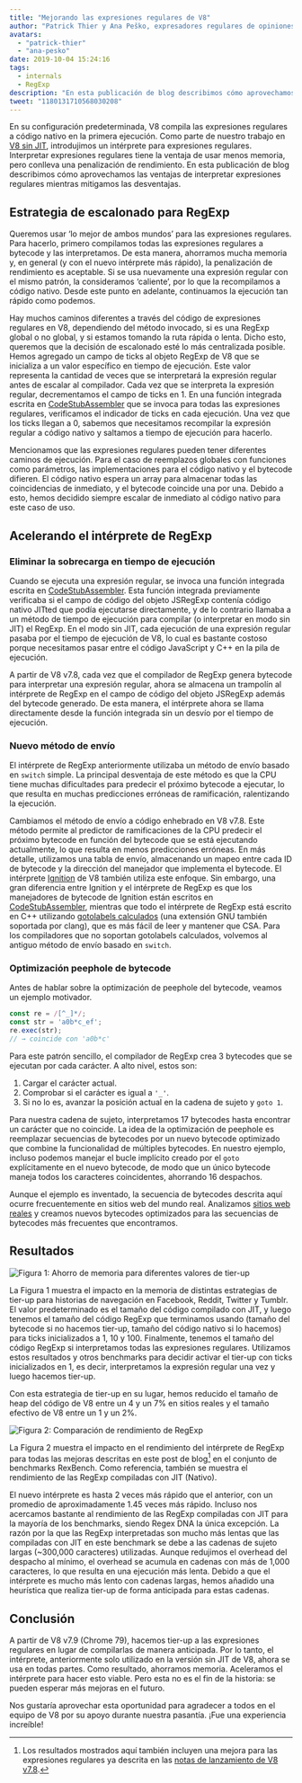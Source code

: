 ```yaml
---
title: "Mejorando las expresiones regulares de V8"
author: "Patrick Thier y Ana Peško, expresadores regulares de opiniones sobre expresiones regulares"
avatars:
  - "patrick-thier"
  - "ana-pesko"
date: 2019-10-04 15:24:16
tags:
  - internals
  - RegExp
description: "En esta publicación de blog describimos cómo aprovechamos las ventajas de interpretar expresiones regulares y mitigamos las desventajas."
tweet: "1180131710568030208"
---
```

En su configuración predeterminada, V8 compila las expresiones regulares a código nativo en la primera ejecución. Como parte de nuestro trabajo en [V8 sin JIT](/blog/jitless), introdujimos un intérprete para expresiones regulares. Interpretar expresiones regulares tiene la ventaja de usar menos memoria, pero conlleva una penalización de rendimiento. En esta publicación de blog describimos cómo aprovechamos las ventajas de interpretar expresiones regulares mientras mitigamos las desventajas.

<!--truncate-->
## Estrategia de escalonado para RegExp

Queremos usar ‘lo mejor de ambos mundos’ para las expresiones regulares. Para hacerlo, primero compilamos todas las expresiones regulares a bytecode y las interpretamos. De esta manera, ahorramos mucha memoria y, en general (y con el nuevo intérprete más rápido), la penalización de rendimiento es aceptable. Si se usa nuevamente una expresión regular con el mismo patrón, la consideramos ‘caliente’, por lo que la recompilamos a código nativo. Desde este punto en adelante, continuamos la ejecución tan rápido como podemos.

Hay muchos caminos diferentes a través del código de expresiones regulares en V8, dependiendo del método invocado, si es una RegExp global o no global, y si estamos tomando la ruta rápida o lenta. Dicho esto, queremos que la decisión de escalonado esté lo más centralizada posible. Hemos agregado un campo de ticks al objeto RegExp de V8 que se inicializa a un valor específico en tiempo de ejecución. Este valor representa la cantidad de veces que se interpretará la expresión regular antes de escalar al compilador. Cada vez que se interpreta la expresión regular, decrementamos el campo de ticks en 1. En una función integrada escrita en [CodeStubAssembler](/blog/csa) que se invoca para todas las expresiones regulares, verificamos el indicador de ticks en cada ejecución. Una vez que los ticks llegan a 0, sabemos que necesitamos recompilar la expresión regular a código nativo y saltamos a tiempo de ejecución para hacerlo.

Mencionamos que las expresiones regulares pueden tener diferentes caminos de ejecución. Para el caso de reemplazos globales con funciones como parámetros, las implementaciones para el código nativo y el bytecode difieren. El código nativo espera un array para almacenar todas las coincidencias de inmediato, y el bytecode coincide una por una. Debido a esto, hemos decidido siempre escalar de inmediato al código nativo para este caso de uso.

## Acelerando el intérprete de RegExp

### Eliminar la sobrecarga en tiempo de ejecución

Cuando se ejecuta una expresión regular, se invoca una función integrada escrita en [CodeStubAssembler](/blog/csa). Esta función integrada previamente verificaba si el campo de código del objeto JSRegExp contenía código nativo JITted que podía ejecutarse directamente, y de lo contrario llamaba a un método de tiempo de ejecución para compilar (o interpretar en modo sin JIT) el RegExp. En el modo sin JIT, cada ejecución de una expresión regular pasaba por el tiempo de ejecución de V8, lo cual es bastante costoso porque necesitamos pasar entre el código JavaScript y C++ en la pila de ejecución.

A partir de V8 v7.8, cada vez que el compilador de RegExp genera bytecode para interpretar una expresión regular, ahora se almacena un trampolín al intérprete de RegExp en el campo de código del objeto JSRegExp además del bytecode generado. De esta manera, el intérprete ahora se llama directamente desde la función integrada sin un desvío por el tiempo de ejecución.

### Nuevo método de envío

El intérprete de RegExp anteriormente utilizaba un método de envío basado en `switch` simple. La principal desventaja de este método es que la CPU tiene muchas dificultades para predecir el próximo bytecode a ejecutar, lo que resulta en muchas predicciones erróneas de ramificación, ralentizando la ejecución.

Cambiamos el método de envío a código enhebrado en V8 v7.8. Este método permite al predictor de ramificaciones de la CPU predecir el próximo bytecode en función del bytecode que se está ejecutando actualmente, lo que resulta en menos predicciones erróneas. En más detalle, utilizamos una tabla de envío, almacenando un mapeo entre cada ID de bytecode y la dirección del manejador que implementa el bytecode. El intérprete [Ignition](/docs/ignition) de V8 también utiliza este enfoque. Sin embargo, una gran diferencia entre Ignition y el intérprete de RegExp es que los manejadores de bytecode de Ignition están escritos en [CodeStubAssembler](/blog/csa), mientras que todo el intérprete de RegExp está escrito en C++ utilizando [gotolabels calculados](https://gcc.gnu.org/onlinedocs/gcc/Labels-as-Values.html) (una extensión GNU también soportada por clang), que es más fácil de leer y mantener que CSA. Para los compiladores que no soportan gotolabels calculados, volvemos al antiguo método de envío basado en `switch`.

### Optimización peephole de bytecode

Antes de hablar sobre la optimización de peephole del bytecode, veamos un ejemplo motivador.

```js
const re = /[^_]*/;
const str = 'a0b*c_ef';
re.exec(str);
// → coincide con 'a0b*c'
```

Para este patrón sencillo, el compilador de RegExp crea 3 bytecodes que se ejecutan por cada carácter. A alto nivel, estos son:

1. Cargar el carácter actual.
1. Comprobar si el carácter es igual a `'_'`.
1. Si no lo es, avanzar la posición actual en la cadena de sujeto y `goto 1`.

Para nuestra cadena de sujeto, interpretamos 17 bytecodes hasta encontrar un carácter que no coincide. La idea de la optimización de peephole es reemplazar secuencias de bytecodes por un nuevo bytecode optimizado que combine la funcionalidad de múltiples bytecodes. En nuestro ejemplo, incluso podemos manejar el bucle implícito creado por el `goto` explícitamente en el nuevo bytecode, de modo que un único bytecode maneja todos los caracteres coincidentes, ahorrando 16 despachos.

Aunque el ejemplo es inventado, la secuencia de bytecodes descrita aquí ocurre frecuentemente en sitios web del mundo real. Analizamos [sitios web reales](/blog/real-world-performance) y creamos nuevos bytecodes optimizados para las secuencias de bytecodes más frecuentes que encontramos.

## Resultados

![Figura 1: Ahorro de memoria para diferentes valores de tier-up](/_img/regexp-tier-up/results-memory.svg)

La Figura 1 muestra el impacto en la memoria de distintas estrategias de tier-up para historias de navegación en Facebook, Reddit, Twitter y Tumblr. El valor predeterminado es el tamaño del código compilado con JIT, y luego tenemos el tamaño del código RegExp que terminamos usando (tamaño del bytecode si no hacemos tier-up, tamaño del código nativo si lo hacemos) para ticks inicializados a 1, 10 y 100. Finalmente, tenemos el tamaño del código RegExp si interpretamos todas las expresiones regulares. Utilizamos estos resultados y otros benchmarks para decidir activar el tier-up con ticks inicializados en 1, es decir, interpretamos la expresión regular una vez y luego hacemos tier-up.

Con esta estrategia de tier-up en su lugar, hemos reducido el tamaño de heap del código de V8 entre un 4 y un 7% en sitios reales y el tamaño efectivo de V8 entre un 1 y un 2%.

![Figura 2: Comparación de rendimiento de RegExp](/_img/regexp-tier-up/results-speed.svg)

La Figura 2 muestra el impacto en el rendimiento del intérprete de RegExp para todas las mejoras descritas en este post de blog[^strict-bounds] en el conjunto de benchmarks RexBench. Como referencia, también se muestra el rendimiento de las RegExp compiladas con JIT (Nativo).

[^strict-bounds]: Los resultados mostrados aquí también incluyen una mejora para las expresiones regulares ya descrita en las [notas de lanzamiento de V8 v7.8](/blog/v8-release-78#faster-regexp-match-failures).

El nuevo intérprete es hasta 2 veces más rápido que el anterior, con un promedio de aproximadamente 1.45 veces más rápido. Incluso nos acercamos bastante al rendimiento de las RegExp compiladas con JIT para la mayoría de los benchmarks, siendo Regex DNA la única excepción. La razón por la que las RegExp interpretadas son mucho más lentas que las compiladas con JIT en este benchmark se debe a las cadenas de sujeto largas (~300,000 caracteres) utilizadas. Aunque redujimos el overhead del despacho al mínimo, el overhead se acumula en cadenas con más de 1,000 caracteres, lo que resulta en una ejecución más lenta. Debido a que el intérprete es mucho más lento con cadenas largas, hemos añadido una heurística que realiza tier-up de forma anticipada para estas cadenas.

## Conclusión

A partir de V8 v7.9 (Chrome 79), hacemos tier-up a las expresiones regulares en lugar de compilarlas de manera anticipada. Por lo tanto, el intérprete, anteriormente solo utilizado en la versión sin JIT de V8, ahora se usa en todas partes. Como resultado, ahorramos memoria. Aceleramos el intérprete para hacer esto viable. Pero esta no es el fin de la historia: se pueden esperar más mejoras en el futuro.

Nos gustaría aprovechar esta oportunidad para agradecer a todos en el equipo de V8 por su apoyo durante nuestra pasantía. ¡Fue una experiencia increíble!

